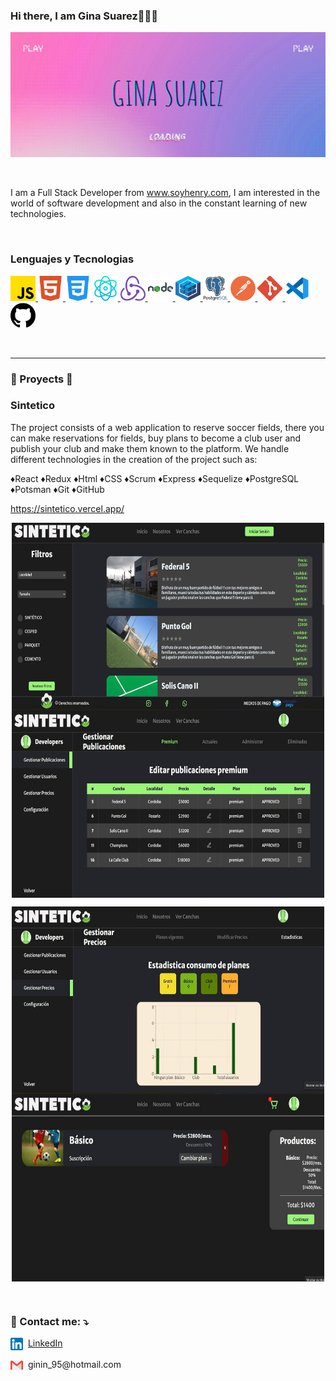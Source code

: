 ### Hi there, I am Gina Suarez👋👩‍💻
<p align="center">
<img src='./assets/images/gifbanner.gif' height='200px' width='900px'/>
 </p>
 
 <br/>


I am a Full Stack Developer from www.soyhenry.com, I am interested in the world of software development and also in the constant learning of new technologies.

<br>

<h3 align="left">Lenguajes y Tecnologias</h3>
<p align="left"> 
<a href="https://www.javascript.com/" target="_blank"> <img src="./assets/images/js.png" alt="javascript" width="40" height="40"/> </a> 
<a href="https://developer.mozilla.org/es/docs/Web/HTML" target="_blank"> <img src="./assets/images/html5.png" alt="html5" width="40" height="40"/> </a> 
<a href="https://developer.mozilla.org/es/docs/Web/CSS" target="_blank"> <img src="./assets/images/css-3.png" alt="css" width="40" height="40"/> </a> 
<a href="https://es.reactjs.org/" target="_blank"> <img src="./assets/images/react.png" alt="react" width="40" height="40"/> </a> 
<a href="https://es.redux.js.org/" target="_blank"> <img src="./assets/images/redux.png" alt="redux" width="40" height="40"/> </a> 
<a href="https://nodejs.org/en/" target="_blank"> <img src="./assets/images/node.png" alt="node.js" width="40" height="40"/> </a> 
<a href="https://sequelize.org/" target="_blank"> <img src="./assets/images/sequelize.png" alt="sequelize" width="40" height="40"/> </a> 
<a href="https://www.postgresql.org" target="_blank"> <img src="https://raw.githubusercontent.com/devicons/devicon/master/icons/postgresql/postgresql-original-wordmark.svg" alt="postgresql" width="40" height="40"/> </a> 
<a href="https://www.postman.com/" target="_blank"> <img src="./assets/images/postman.png" alt="react" width="40" height="40"/> </a> 
<a href="https://git-scm.com/" target="_blank"> <img src="./assets/images/git.png" alt="react" width="40" height="40"/> </a>  
<a href="https://code.visualstudio.com/" target="_blank"> <img src="./assets/images/visualStudio.png" alt="react" width="40" height="40"/> </a>  
<a href="https://docs.github.com/es" target="_blank"> <img src="./assets/images/gitHub.png" alt="react" width="40" height="40"/> </a>  

</p>

<br>

<hr>


<h3>🚀 Proyects 🚀 </h3>

<h3>Sintetico </h3>
The project consists of a web application to reserve soccer fields, there you can make reservations for fields, buy plans to become a club user and publish your club and make them known to the platform. We handle different technologies in the creation of the project such as:
 </br>

 ♦React
 ♦Redux
 ♦Html 
 ♦CSS
 ♦Scrum
 ♦Express
 ♦Sequelize
 ♦PostgreSQL
 ♦Potsman
 ♦Git
 ♦GitHub
 
 <a href="https://sintetico.vercel.app/" target="_blank"> https://sintetico.vercel.app/</a>

 <p align="center">
<img align="center" width="500px" height="300px" src="./assets/images/canchas.jpeg" alt="home proyecto"/>
<img align="center" margin-top='50px 'width="500px" height="300px" src="./assets/images/publicaciones.jpeg" alt="publicaciones"/>
</p>
<p align="center">
<img align="center" width="500px" height="300px" src="./assets/images/estadisticas.jpeg" alt="estadisticas"/>
<img align="center" width="500px" height="300px" src="./assets/images/pasarelaPago.jpeg" alt="pasarela de pago"/>
</p>


</br>


<h3> 💌 Contact me: ⤵️ </h3>
<p align = "bottom" text-align = "bottom"> <a><img align="center" src="./assets/images/linkedin.png" alt="https://www.linkedin.com/in/gina-suarez/" height="20" width="20"/></a>&nbsp&nbsp<a href="https://www.linkedin.com/in/gina-suarez/" target="_blank">LinkedIn</a></p>
<p align = "bottom" text-align = "bottom"> <a><img align="center" src="./assets/images/gmail.png" alt="ginin_95@hotmail.com" height="20" width="20"/></a>&nbsp ginin_95@hotmail.com</p>







